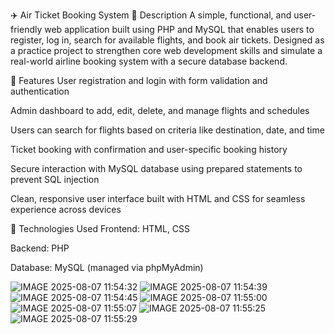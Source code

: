 ✈️ Air Ticket Booking System
📄 Description
A simple, functional, and user-friendly web application built using PHP and MySQL that enables users to register, log in, search for available flights, and book air tickets. Designed as a practice project to strengthen core web development skills and simulate a real-world airline booking system with a secure database backend.

🚀 Features
User registration and login with form validation and authentication

Admin dashboard to add, edit, delete, and manage flights and schedules

Users can search for flights based on criteria like destination, date, and time

Ticket booking with confirmation and user-specific booking history

Secure interaction with MySQL database using prepared statements to prevent SQL injection

Clean, responsive user interface built with HTML and CSS for seamless experience across devices

🔧 Technologies Used
Frontend: HTML, CSS

Backend: PHP

Database: MySQL (managed via phpMyAdmin)



![IMAGE 2025-08-07 11:54:32](https://github.com/user-attachments/assets/e8893059-68b3-4de8-ab3f-e41e702caac5)
![IMAGE 2025-08-07 11:54:39](https://github.com/user-attachments/assets/d7ff736f-54d5-40c6-b37d-600492764f9f)
![IMAGE 2025-08-07 11:54:45](https://github.com/user-attachments/assets/71f89f5d-803e-46e3-8212-8c7b2163f273)
![IMAGE 2025-08-07 11:55:00](https://github.com/user-attachments/assets/6ffab9af-8665-4a1d-83a5-bb030284d59f)
![IMAGE 2025-08-07 11:55:07](https://github.com/user-attachments/assets/689d1e15-ae0f-4ea1-bac0-24376400c078)
![IMAGE 2025-08-07 11:55:25](https://github.com/user-attachments/assets/afddad4c-ef47-4ba8-bb9c-4c0af4e69277)
![IMAGE 2025-08-07 11:55:29](https://github.com/user-attachments/assets/8ca0120f-6ea1-43b4-a17b-6d655b4e1f3f)

